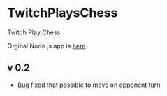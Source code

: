 # TwitchPlaysChess
Twitch Play Chess


Orginal Node.js app is [here](https://github.com/kevinAlbs/Chess)

## v 0.2

- Bug fixed that possible to move on opponent turn
